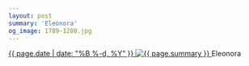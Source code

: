 ```yaml
---
layout: post
summary: 'Eleonora'
og_image: 1789-1280.jpg
---
```


<p>
 <time>
  <a href="/1789">
   {{ page.date | date: "%B %-d, %Y" }}
  </a>
 </time>
 <a href="/1789">
  <img alt="{{ page.summary }}" data-taken="7/14/2023" sizes="(min-width: 700px) 50vw, calc(100vw - 2rem)" src="{{ site.assets_url }}/1789-640.jpg" srcset="{{ site.assets_url }}/1789-320.jpg 320w, {{ site.assets_url }}/1789-640.jpg 640w, {{ site.assets_url }}/1789-960.jpg 960w, {{ site.assets_url }}/1789-1280.jpg 1280w"/>
 </a>
 <span>
  Eleonora
 </span>
</p>
